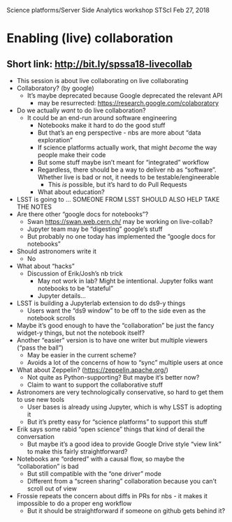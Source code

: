 Science platforms/Server Side Analytics workshop
STScI
Feb 27, 2018

# Enabling (live) collaboration

## Short link: http://bit.ly/spssa18-livecollab 

* This session is about live collaborating on live collaborating
* Collaboratory? (by google)
  * It’s maybe deprecated because Google deprecated the relevant API
	* may be resurrected: https://research.google.com/colaboratory 
* Do we actually *want* to do live collaboration?
  * It could be an end-run around software engineering
    * Notebooks make it hard to do the good stuff
    * But that’s an eng perspective - nbs are more about “data exploration”
    * If science platforms actually work, that might *become* the way people make their code
    * But some stuff maybe isn’t meant for “integrated” workflow
    * Regardless, there should be a way to deliver nb as “software”.  Whether live is bad or not, it needs to be testable/engineerable
      * This *is* possible, but it’s hard to do Pull Requests
    * What about education?
* LSST is going to … SOMEONE FROM LSST SHOULD ALSO HELP TAKE THE NOTES
* Are there other “google docs for notebooks”?
  * Swan https://swan.web.cern.ch/ may be working on live-collab?
  * Jupyter team may be “digesting” google’s stuff
  * But probably no one today has implemented the “google docs for notebooks”
* Should astronomers write it
  * No
* What about “hacks”
  * Discussion of Erik/Josh’s nb trick
    * May not work in lab?  Might be intentional.  Jupyter folks want notebooks to be “stateful”
    * Jupyter details...
* LSST is building a Jupyterlab extension to do ds9-y things
  * Users want the “ds9 window” to be off to the side even as the notebook scrolls
* Maybe it’s good enough to have the “collaboration” be just the fancy widget-y things, but not the notebook itself?
* Another “easier” version is to have one writer but multiple viewers (“pass the ball”)
  * May be easier in the current scheme?
  * Avoids a lot of the concerns of how to “sync” multiple users at once
* What about Zeppelin? (https://zeppelin.apache.org/) 
  * Not quite as Python-supporting?  But maybe it’s better now?
  * Claim to want to support the collaborative stuff
* Astronomers are very technologically conservative, so hard to get them to use new tools
  * User bases is already using Jupyter, which is why LSST is adopting it
  * But it’s pretty easy for “science platforms” to support this stuff
* Erik says some rabid “open science” things that kind of derail the conversation
  * But maybe it’s a good idea to provide Google Drive style “view link” to make this fairly straightforward?
* Notebooks are “ordered” with a causal flow, so maybe the “collaboration” is bad
  * But still compatible with the “one driver” mode
  * Different from a “screen sharing” collaboration because you can’t scroll out of view
* Frossie repeats the concern about diffs in PRs for nbs - it makes it impossible to do a proper eng workflow
  * But it should be straightforward if someone on github gets behind it?
